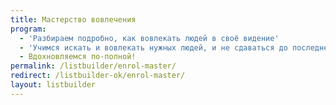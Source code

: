 ```yaml
---
title: Мастерство вовлечения
program:
  - 'Разбираем подробно, как вовлекать людей в своё видение'
  - 'Учимся искать и вовлекать нужных людей, и не сдаваться до последнего'
  - Вдохновляемся по-полной!
permalink: /listbuilder/enrol-master/
redirect: /listbuilder-ok/enrol-master/
layout: listbuilder
---
```

